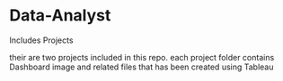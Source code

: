 # Data-Analyst
Includes Projects


their are two projects included in this repo.
each project folder contains Dashboard image and related files that has been created using Tableau
